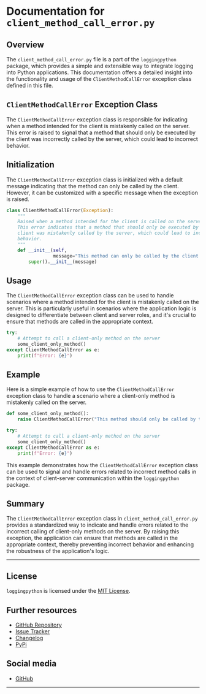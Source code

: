 # Documentation for `client_method_call_error.py`
## Overview
The `client_method_call_error.py` file is a part of the `loggingpython` package, which provides a simple and extensible way to integrate logging into Python applications. This documentation offers a detailed insight into the functionality and usage of the `ClientMethodCallError` exception class defined in this file.

## `ClientMethodCallError` Exception Class
The `ClientMethodCallError` exception class is responsible for indicating when a method intended for the client is mistakenly called on the server. This error is raised to signal that a method that should only be executed by the client was incorrectly called by the server, which could lead to incorrect behavior.

## Initialization
The `ClientMethodCallError` exception class is initialized with a default message indicating that the method can only be called by the client. However, it can be customized with a specific message when the exception is raised.
```python
class ClientMethodCallError(Exception):
    """
    Raised when a method intended for the client is called on the server.
    This error indicates that a method that should only be executed by the
    client was mistakenly called by the server, which could lead to incorrect
    behavior.
    """
    def __init__(self,
                 message="This method can only be called by the client."):
        super().__init__(message)
```
## Usage
The `ClientMethodCallError` exception class can be used to handle scenarios where a method intended for the client is mistakenly called on the server. This is particularly useful in scenarios where the application logic is designed to differentiate between client and server roles, and it's crucial to ensure that methods are called in the appropriate context.
```python
try:
    # Attempt to call a client-only method on the server
    some_client_only_method()
except ClientMethodCallError as e:
    print(f"Error: {e}")
```
## Example
Here is a simple example of how to use the `ClientMethodCallError` exception class to handle a scenario where a client-only method is mistakenly called on the server.
```python
def some_client_only_method():
    raise ClientMethodCallError("This method should only be called by the client.")

try:
    # Attempt to call a client-only method on the server
    some_client_only_method()
except ClientMethodCallError as e:
    print(f"Error: {e}")
```
This example demonstrates how the `ClientMethodCallError` exception class can be used to signal and handle errors related to incorrect method calls in the context of client-server communication within the `loggingpython` package.

## Summary
The `ClientMethodCallError` exception class in `client_method_call_error.py `provides a standardized way to indicate and handle errors related to the incorrect calling of client-only methods on the server. By raising this exception, the application can ensure that methods are called in the appropriate context, thereby preventing incorrect behavior and enhancing the robustness of the application's logic.

---

## License

`loggingpython` is licensed under the [MIT License](https://opensource.org/licenses/MIT).

## Further resources

- [GitHub Repository](https://github.com/loggingpython-Community/loggingpython)
- [Issue Tracker](https://github.com/loggingpython-Community/loggingpython/issues)
- [Changelog](https://github.com/loggingpython-Community/loggingpython/blob/main/CHANGELOG.md)
- [PyPi](https://pypi.org/project/loggingpython/)

## Social media

- [GitHub](https://github.com/loggingpython-Community)

---